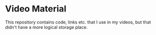 # Video Material

This repository contains code, links etc. that I use in my videos, but that
didn't have a more logical storage place.



